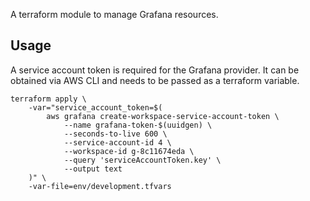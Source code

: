A terraform module to manage Grafana resources.

## Usage

A service account token is required for the Grafana provider. It can be obtained via AWS CLI and needs to be passed as a terraform variable.

```
terraform apply \
    -var="service_account_token=$(
        aws grafana create-workspace-service-account-token \
            --name grafana-token-$(uuidgen) \
            --seconds-to-live 600 \
            --service-account-id 4 \
            --workspace-id g-8c11674eda \
            --query 'serviceAccountToken.key' \
            --output text
    )" \
    -var-file=env/development.tfvars
```
